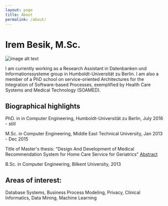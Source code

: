 ```yaml
---
layout: page
title: About
permalink: /about/
---
```


# Irem Besik, M.Sc.                     
![image alt text](https://cdn-images-1.medium.com/max/1200/0*Yl6VdkjvoIUPztXN.)

I am currently working as a Research Assistant in Datenbanken und Informationssysteme group in Humboldt-Universität zu Berlin. I am also a member of a PhD school on service-oriented Architectures for the Integration of Software-based Processes, exemplified by Health Care Systems and Medical Technology (SOAMED). 

## Biographical highlights
PhD. in in Computer Engineering, Humboldt-Universität zu Berlin, July 2016 - still

M.Sc. in Computer Engineering, Middle East Technical University, Jan 2013 - Dec 2015 

Title of Master's thesis: "Design And Development of Medical Recommendation System for Home Care Service for Geriatrics"    [Abstract](http://user.ceng.metu.edu.tr/~sirem/abstract.pdf)

B.Sc. in Computer Engineering, Bilkent University, 2013 


## Areas of interest:
Database Systems, Business Process Modeling, Privacy, Clinical Informatics, Data Mining, Machine Learning
